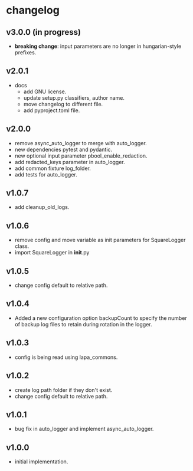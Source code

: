 # changelog

## v3.0.0 (in progress)

- **breaking change**: input parameters are no longer in hungarian-style prefixes.

## v2.0.1

- docs
    - add GNU license.
    - update setup.py classifiers, author name.
    - move changelog to different file.
    - add pyproject.toml file.

## v2.0.0

- remove async_auto_logger to merge with auto_logger.
- new dependencies pytest and pydantic.
- new optional input parameter pbool_enable_redaction.
- add redacted_keys parameter in auto_logger.
- add common fixture log_folder.
- add tests for auto_logger.

## v1.0.7

- add cleanup_old_logs.

## v1.0.6

- remove config and move variable as init parameters for SquareLogger class.
- import SquareLogger in __init__.py

## v1.0.5

- change config default to relative path.

## v1.0.4

- Added a new configuration option backupCount to specify the number of backup log files to retain during rotation in
  the logger.

## v1.0.3

- config is being read using lapa_commons.

## v1.0.2

- create log path folder if they don't exist.
- change config default to relative path.

## v1.0.1

- bug fix in auto_logger and implement async_auto_logger.

## v1.0.0

- initial implementation.